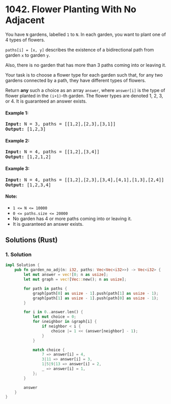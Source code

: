 # 1042. Flower Planting With No Adjacent
You have ```N``` gardens, labelled ```1``` to ```N```.  In each garden, you want to plant one of 4 types of flowers.

```paths[i] = [x, y]``` describes the existence of a bidirectional path from garden ```x``` to garden ```y```.

Also, there is no garden that has more than 3 paths coming into or leaving it.

Your task is to choose a flower type for each garden such that, for any two gardens connected by a path, they have different types of flowers.

Return **any** such a choice as an array ```answer```, where ```answer[i]``` is the type of flower planted in the ```(i+1)```-th garden.  The flower types are denoted 1, 2, 3, or 4.  It is guaranteed an answer exists.

#### Example 1:
<pre>
<strong>Input:</strong> N = 3, paths = [[1,2],[2,3],[3,1]]
<strong>Output:</strong> [1,2,3]
</pre>

#### Example 2:
<pre>
<strong>Input:</strong> N = 4, paths = [[1,2],[3,4]]
<strong>Output:</strong> [1,2,1,2]
</pre>

#### Example 3:
<pre>
<strong>Input:</strong> N = 4, paths = [[1,2],[2,3],[3,4],[4,1],[1,3],[2,4]]
<strong>Output:</strong> [1,2,3,4]
</pre>

#### Note:
* ```1 <= N <= 10000```
* ```0 <= paths.size <= 20000```
* No garden has 4 or more paths coming into or leaving it.
* It is guaranteed an answer exists.

## Solutions (Rust)

### 1. Solution
```Rust
impl Solution {
    pub fn garden_no_adj(n: i32, paths: Vec<Vec<i32>>) -> Vec<i32> {
        let mut answer = vec![0; n as usize];
        let mut graph = vec![Vec::new(); n as usize];

        for path in paths {
            graph[path[0] as usize - 1].push(path[1] as usize - 1);
            graph[path[1] as usize - 1].push(path[0] as usize - 1);
        }

        for i in 0..answer.len() {
            let mut choice = 0;
            for &neighbor in &graph[i] {
                if neighbor < i {
                    choice |= 1 << (answer[neighbor] - 1);
                }
            }

            match choice {
                7 => answer[i] = 4,
                3|11 => answer[i] = 3,
                1|5|9|13 => answer[i] = 2,
                _ => answer[i] = 1,
            };
        }

        answer
    }
}
```

